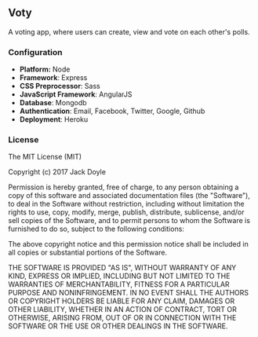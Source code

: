 ## Voty

A voting app, where users can create, view and vote on each other's polls.

### Configuration
- **Platform:** Node
- **Framework**: Express
- **CSS Preprocessor**: Sass
- **JavaScript Framework**: AngularJS
- **Database**: Mongodb
- **Authentication**: Email, Facebook, Twitter, Google, Github
- **Deployment**: Heroku

### License
The MIT License (MIT)

Copyright (c) 2017 Jack Doyle

Permission is hereby granted, free of charge, to any person obtaining a copy of this software and associated documentation files (the "Software"), to deal in the Software without restriction, including without limitation the rights to use, copy, modify, merge, publish, distribute, sublicense, and/or sell copies of the Software, and to permit persons to whom the Software is furnished to do so, subject to the following conditions:

The above copyright notice and this permission notice shall be included in all copies or substantial portions of the Software.

THE SOFTWARE IS PROVIDED "AS IS", WITHOUT WARRANTY OF ANY KIND, EXPRESS OR IMPLIED, INCLUDING BUT NOT LIMITED TO THE WARRANTIES OF MERCHANTABILITY, FITNESS FOR A PARTICULAR PURPOSE AND NONINFRINGEMENT. IN NO EVENT SHALL THE AUTHORS OR COPYRIGHT HOLDERS BE LIABLE FOR ANY CLAIM, DAMAGES OR OTHER LIABILITY, WHETHER IN AN ACTION OF CONTRACT, TORT OR OTHERWISE, ARISING FROM, OUT OF OR IN CONNECTION WITH THE SOFTWARE OR THE USE OR OTHER DEALINGS IN THE SOFTWARE.
